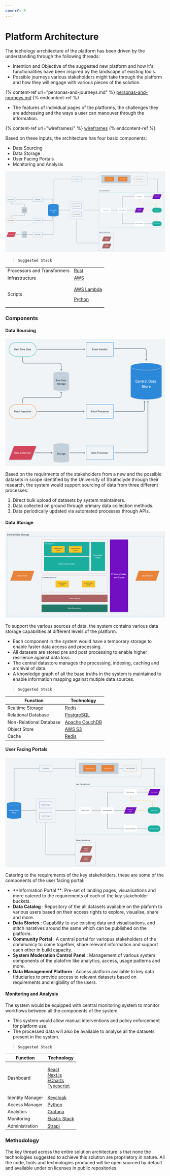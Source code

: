 ```yaml
---
coverY: 0
---
```


# Platform Architecture

The techology arrchitecture of the platform has been driven by the understanding through the following threads:

* Intention and Objective of the suggested new platform and how it's functionalities have been inspired by the landscape of existing tools.
* Possible journeys various stakeholders might take through the platform and how they will engage with various pieces of the solution.

{% content-ref url="personas-and-journeys.md" %}
[personas-and-journeys.md](personas-and-journeys.md)
{% endcontent-ref %}

* The features of individual pages of the platforms, the challenges they are addressing and the ways a user can manouver through the information.

{% content-ref url="wireframes/" %}
[wireframes](wireframes/)
{% endcontent-ref %}

Based on these inputs, the architecture has four basic components:

* Data Sourcing
* Data Storage
* User Facing Portals
* Monitoring and Analysis

![Architecture](../.gitbook/assets/platform-architecture.png)

> **`Suggested Stack`**

|                             |                                                                                                                  |
| --------------------------- | ---------------------------------------------------------------------------------------------------------------- |
| Processors and Transformers | [Rust](https://www.rust-lang.org)                                                                                |
| Infrastructure              | [AWS](https://aws.amazon.com)                                                                                    |
| Scripts                     | <p><a href="https://aws.amazon.com/lambda/">AWS Lambda</a></p><p><a href="https://www.python.org">Python</a></p> |

### Components

#### Data Sourcing

![Data Sourcing](../.gitbook/assets/data-source.png)

Based on the requirments of the stakeholders from a new and the possible datasets in scope identified by the University of Strathclyde through their research, the system would support sourcing of data from three different processes:

1. Direct bulk upload of datasets by system maintainers.
2. Data collected on ground through primary data collection methods.
3. Data periodically updated via automated processes through APIs.

#### Data Storage

![Central Data Storage](../.gitbook/assets/central-data-storage.png)

To support the various sources of data, the system contains various data storage capabilities at different levels of the platform.

* Each component in the system would have a temporary storage to enable faster data access and processing.
* All datasets are stored pre and post processing to enable higher resilience against data loss.&#x20;
* The central datastore manages the processing, indexing, caching and archival of data.
* A knowledge graph of all the base truths in the system is maintained to enable information mapping against mutiple data sources.

> **`Suggested Stack`**

| Function                | Technology                                   |
| ----------------------- | -------------------------------------------- |
| Realtime Storage        | [Redis](https://redis.io)                    |
| Relational Database     | [PostgreSQL](https://www.postgresql.org)     |
| Non-Relational Database | [Apache CouchDB](https://couchdb.apache.org) |
| Object Store            | [AWS S3](https://aws.amazon.com/s3/)         |
| Cache                   | [Redis](https://redis.io)                    |

#### User Facing Portals

![User Facing Portal](../.gitbook/assets/user-facing.png)

Catering to the requirements of the key stakeholders, these are some of the components of the user facing portal:

* **Information Portal **: Pre-set of landing pages, visualisations and more catered to the requirements of each of the key stakeholder buckets.
* **Data Catalog** : Repository of the all datasets available on the plaform to various users based on their access rights to explore, visualise, share and more.
* **Data Stories** : Capability to use existing data and visualisations, and stitch naratives around the same which can be published on the platform.
* **Community Portal** : A central portal for variopus stakeholders of the communicy to come together, share relevant information and support each other in build capacity.
* **System Moderation Control Panel** : Management of various system components of the platofrm like analytics, access, usage patterns and more.
* **Data Management Platform** : Access platform available to key data fiduciaries to provide access to relevant datasets based on requirements and eligibility of the users.

#### Monitoring and Analysis

The system would be equipped with central monitoring system to monitor workflows between all the components of the system.&#x20;

* This system would allow manual interventions and policy enforcement for platform use.&#x20;
* The processed data will also be available to analyse all the datasets present in the system.

> **`Suggested Stack`**

| Function         | Technology                                                                                                                                                                                                              |
| ---------------- | ----------------------------------------------------------------------------------------------------------------------------------------------------------------------------------------------------------------------- |
| Dashboard        | <p><a href="https://reactjs.org">React</a><br><a href="https://nextjs.org">Next.js</a><br><a href="https://echarts.apache.org/en/index.html">ECharts</a><br><a href="https://www.typescriptlang.org">Typescript</a></p> |
| Identity Manager | [Keycloak](https://www.keycloak.org)                                                                                                                                                                                    |
| Access Manager   | [Python](https://www.python.org)                                                                                                                                                                                        |
| Analytics        | [Grafana](https://grafana.com)                                                                                                                                                                                          |
| Monitoring       | [Elastic Stack](https://www.elastic.co/what-is/elk-stack)                                                                                                                                                               |
| Administration   | [Strapi](https://strapi.io)                                                                                                                                                                                             |

### Methodology

The key thread across the entire solution architecture is that none the technologies suggested to achieve this solution are proprietory in nature. All the code, tools and technologies produced will be open sourced by default and available under on licenses in public repositories.
